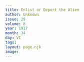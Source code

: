 ```yaml
---
title: Enlist or Deport the Alien
author: Unknown
issue: 29
volume: 8
year: 1917
month: 34
day: VI
tags:
layout: page.njk
image:
---
```

